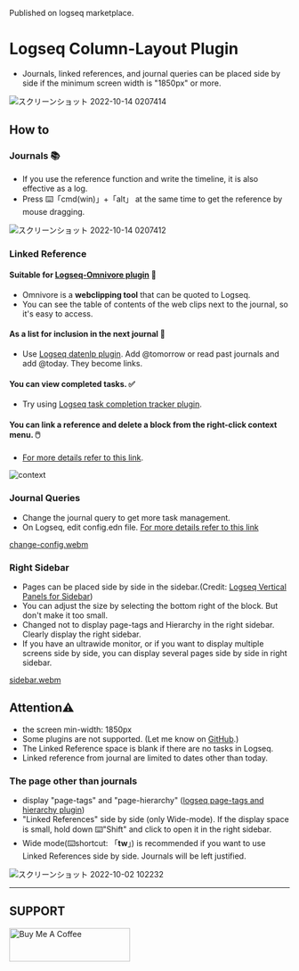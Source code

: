 Published on logseq marketplace. 

# Logseq Column-Layout Plugin
 - Journals, linked references, and journal queries can be placed side by side if the minimum screen width is "1850px" or more.
 
 ![スクリーンショット 2022-10-14 0207414](https://user-images.githubusercontent.com/111847207/195663729-7c979e9e-9309-4f0b-9766-581778c5aaa7.png)

## How to
### Journals 📚
 - If you use the reference function and write the timeline, it is also effective as a log.
 - Press ⌨️「cmd(win)」+「alt」 at the same time to get the reference by mouse dragging.

![スクリーンショット 2022-10-14 0207412](https://user-images.githubusercontent.com/111847207/195662824-35aecadd-c404-42a8-82eb-54ffc628c321.png)

### Linked Reference
#### Suitable for [Logseq-Omnivore plugin](https://github.com/omnivore-app/logseq-omnivore) 🚩
- Omnivore is a **webclipping tool** that can be quoted to Logseq.
- You can see the table of contents of the web clips next to the journal, so it's easy to access.
#### As a list for inclusion in the next journal 📅
 - Use [Logseq datenlp plugin](https://github.com/hkgnp/logseq-datenlp-plugin). Add @tomorrow or read past journals and add @today. They become links.
 #### You can view completed tasks. ✅
 - Try using [Logseq task completion tracker plugin](https://github.com/DimitryDushkin/logseq-plugin-task-check-date).
#### You can link a reference and delete a block from the right-click context menu. 🖱️
 - [For more details refer to this link](https://github.com/YU000jp/logseq-repeat-task-reference/blob/main/README.md).

![context](https://user-images.githubusercontent.com/111847207/196365538-e482a4a8-be75-4d93-9664-2e5a99c71e34.png)

### Journal Queries
 - Change the journal query to get more task management.
 - On Logseq, edit config.edn file. [For more details refer to this link](https://github.com/YU000jp/Logseq-default-queries-journals)

[change-config.webm](https://user-images.githubusercontent.com/111847207/197364897-4455e943-79a8-4dbe-97d5-5a9ae97ca51a.webm)

### Right Sidebar
 - Pages can be placed side by side in the sidebar.(Credit: [Logseq Vertical Panels for Sidebar](https://github.com/r-hegde/logseq-vertical-panels))
 - You can adjust the size by selecting the bottom right of the block. But don't make it too small.
 - Changed not to display page-tags and Hierarchy in the right sidebar. Clearly display the right sidebar.
 - If you have an ultrawide monitor, or if you want to display multiple screens side by side, you can display several pages side by side in right sidebar.
 
[sidebar.webm](https://user-images.githubusercontent.com/111847207/197365040-62f13573-0926-4768-80a2-13a6604123dc.webm)

## Attention⚠️
 - the screen min-width: 1850px
 - Some plugins are not supported. (Let me know on [GitHub](https://github.com/YU000jp/Logseq-column-Layout/issues).)
 - The Linked Reference space is blank if there are no tasks in Logseq.
 - Linked reference from journal are limited to dates other than today.

### The page other than journals
 - display "page-tags" and "page-hierarchy" ([logseq page-tags and hierarchy plugin](https://github.com/YU000jp/logseq-page-tags-and-hierarchy))
 - "Linked References" side by side (only Wide-mode). If the display space is small, hold down ⌨️"Shift" and click to open it in the right sidebar.
 - Wide mode(⌨️shortcut: 「**tw**」) is recommended if you want to use Linked References side by side. Journals will be left justified.
 
![スクリーンショット 2022-10-02 102232](https://user-images.githubusercontent.com/111847207/193434026-5595de15-2e40-42a2-95d4-ab0f1c2b55c3.png)


---
 

## SUPPORT
 <a href="https://www.buymeacoffee.com/yu000japan" target="_blank"><img src="https://cdn.buymeacoffee.com/buttons/v2/default-yellow.png" alt="Buy Me A Coffee" style="height: 60px !important;width: 217px !important;" ></a>
 
